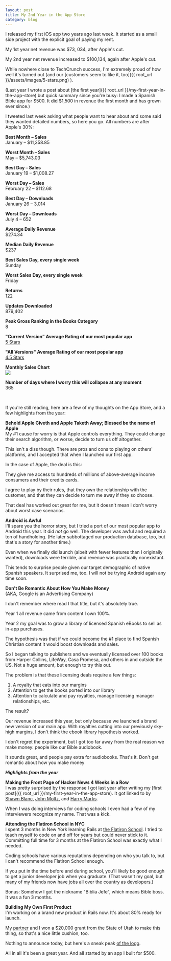 ```yaml
---
layout: post
title: My 2nd Year in the App Store
category: blog
---
```


I released my first iOS app two years ago last week. It started as a small side project with the explicit goal of paying my rent.

My 1st year net revenue was $73, 034, after Apple's cut.

My 2nd year net revenue increased to $100,134, again after Apple's cut. 

While nowhere close to TechCrunch success, I'm extremely proud of how well it's turned out (and our [customers seem to like it, too]({{ root_url }}/assets/images/5-stars.png)
). 

(Last year I wrote a post about [the first year]({{ root_url }}/my-first-year-in-the-app-store) but quick summary since you're busy: I made a Spanish Bible app for $500. It did $1,500 in revenue the first month and has grown ever since.)

I tweeted last week asking what people want to hear about and some said they wanted detailed numbers, so here you go. All numbers are after Apple's 30%:

**Best Month – Sales**	
January – $11,358.85

**Worst Month – Sales**  
May – $5,743.03
**Best Day – Sales**  
January 19 – $1,008.27
**Worst Day – Sales**  
February 22 – $112.68

**Best Day – Downloads**  
January 26 – 3,014

**Worst Day – Downloads**  
July 4 – 652

**Average Daily Revenue**  
$274.34

**Median Daily Revenue**  
$237

**Best Sales Day, every single week**  
Sunday

**Worst Sales Day, every single week**  
Friday
**Returns**  
122

**Updates Downloaded**  
879,402

**Peak Gross Ranking in the Books Category**  
8

**"Current Version" Average Rating of our most popular app**  
[5 Stars](https://itunes.apple.com/us/app/la-biblia-reina-valera-estudio/id519625336?mt=8)

**"All Versions" Average Rating of our most popular app**  
[4.5 Stars](https://itunes.apple.com/us/app/la-biblia-reina-valera-estudio/id519625336?mt=8)

**Monthly Sales Chart**  
<img src="{{ root_url }}/assets/images/monthly-sales.png" />

**Number of days where I worry this will collapse at any moment**  
365  

<br>

If you're still reading, here are a few of my thoughts on the App Store, and a few highlights from the year:

**Behold Apple Giveth and Apple Taketh Away; Blessed be the name of Apple**  
My #1 cause for worry is that Apple controls everything. They could change their search algorithm, or worse, decide to turn us off altogether.

This isn't a diss though. There are pros and cons to playing on others' platforms, and I accepted that when I launched our first app.

In the case of Apple, the deal is this: 

They give me access to hundreds of millions of above-average income consumers and their credits cards. 

I agree to play by their rules, that they own the relationship with the customer, and that they can decide to turn me away if they so choose.

That deal has worked out great for me, but it doesn't mean I don't worry about worst case scenarios.

**Android is Awful**  
I'll spare you the horror story, but I tried a port of our most popular app to Android this year. It did *not* go well. The developer was awful and required a ton of handholding. (He later sabbottaged our production database, too, but that's a story for another time.)

Even when we finally did launch (albeit with fewer features than I originally wanted), downloads were terrible, and revenue was practically nonexistant.

This tends to surprise people given our target demographic of native Spanish speakers. It surprised me, too. I will not be trying Android again any time soon.

**Don't Be Romantic About How You Make Money**  
(AKA, Google is an Advertising Company)

I don't remember where read I that title, but it's absolutely true.

Year 1 all revenue came from content I own 100%. 

Year 2 my goal was to grow a library of licensed Spanish eBooks to sell as in-app purchases. 

The hypothesis was that if we could become the #1 place to find Spanish Christian content it would boost downloads and sales.

So I began talking to publishers and we eventually licensed over 100 books from Harper Collins, LifeWay, Casa Promesa, and others in and outside the US. Not a huge amount, but enough to try this out.

The problem is that these licensing deals require a few things:  
1. A royalty that eats into our margins  
2. Attention to get the books ported into our library  
3. Attention to calculate and pay royalties, manage licensing manager relationships, etc.  

The result? 

Our revenue increased this year, but only because we launched a brand new version of our main app. With royalties cutting into our previously sky-high margins, I don't think the ebook library hypothesis worked.

I don't regret the experiment, but I got too far away from the real reason we make money: people like our Bible audiobook.

It sounds great, and people pay extra for audiobooks. That's it. Don't get romantic about how you make money

***Highlights from the year***   

**Making the Front Page of Hacker News 4 Weeks in a Row**  
I was pretty surprised by the response I got last year after writing my [first post]({{ root_url }}/my-first-year-in-the-app-store). It got linked to by [Shawn Blanc](http://shawnblanc.net/2013/04/mckendrick-app-store/), [John Moltz](http://verynicewebsite.net/2013/04/success-isnt-built-in-a-day/), and [Harry Marks](http://curiousrat.com/one-developers-year-in-the-app-store). 

When I was doing interviews for coding schools I even had a few of my interviewers recognize my name. That was a kick.  

**Attending the Flatiron School in NYC**  
I spent 3 months in New York learning Rails at [the Flatiron School](http://flatironschool.com/). I tried to teach myself to code on and off for years but could never stick to it. Committing full time for 3 months at the Flatiron School was exactly what I needed.

Coding schools have various reputations depending on who you talk to, but I can't recommend the Flatiron School enough. 

If you put in the time before and during school, you'll likely be good enough to get a junior developer job when you graduate. (That wasn't my goal, but many of my friends now have jobs all over the country as developers.)

Bonus: Somehow I got the nickname "Biblia Jefe", which means Bible boss. It was a fun 3 months.

**Building My Own First Product**  
I'm working on a brand new product in Rails now. It's about 80% ready for launch. 

My [partner](https://twitter.com/mikeperley) and I won a $20,000 grant from the State of Utah to make this thing, so that's a nice little cushion, too. 

Nothing to announce today, but here's a sneak peak [of the logo](http://buffer-uploads.s3.amazonaws.com/000000000000000000015056/3ec157eb7ea28717d922c27bb57eb6e9.jpg).

All in all it's been a great year. And all started by an app I built for $500.